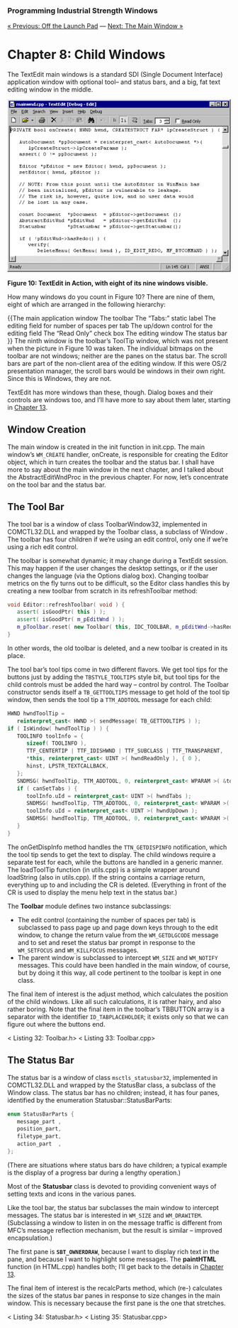 ﻿### Programming Industrial Strength Windows
[« Previous: Off the Launch Pad](Chapter-7-Off-the-Launch-Pad.md) — [Next: The Main Window »](Chapter-9-The-Main-Window.md)
# Chapter 8: Child Windows

The TextEdit main windows is a standard SDI (Single Document Interface) application window with optional tool– and status bars, and a big, fat text editing window in the middle.

![](Chapter-8-Child-Windows-Figure10.bmp)

**Figure 10: TextEdit in Action, with eight of its nine windows visible.**

How many windows do you count in Figure 10? There are nine of them, eight of which are arranged in the following hierarchy:

{{The main application window
   The toolbar
      The “Tabs:” static label
      The editing field for number of spaces per tab
      The up/down control for the editing field
      The “Read Only” check box
   The editing window
   The status bar
}}
The ninth window is the toolbar’s ToolTip window, which was not present when the picture in Figure 10 was taken. The individual bitmaps on the toolbar are not windows; neither are the panes on the status bar. The scroll bars are part of the non-client area of the editing window. If this were OS/2 presentation manager, the scroll bars would be windows in their own right. Since this is Windows, they are not.

TextEdit has more windows than these, though. Dialog boxes and their controls are windows too, and I’ll have more to say about them later, starting in [Chapter 13](Chapter-13-About-Dialogs.md).

## Window Creation

The main window is created in the init function in init.cpp. The main window’s `WM_CREATE` handler, onCreate, is responsible for creating the Editor object, which in turn creates the toolbar and the status bar. I shall have more to say about the main window in the next chapter, and I talked about the AbstractEditWndProc in the previous chapter. For now, let’s concentrate on the tool bar and the status bar.

## The Tool Bar

The tool bar is a window of class ToolbarWindow32, implemented in COMCTL32.DLL and wrapped by the Toolbar class, a subclass of Window . The toolbar has four children if we’re using an edit control, only one if we’re using a rich edit control.

The toolbar is somewhat dynamic; it may change during a TextEdit session. This may happen if the user changes the desktop settings, or if the user changes the language (via the Options dialog box). Changing toolbar metrics on the fly turns out to be difficult, so the Editor class handles this by creating a new toolbar from scratch in its refreshToolbar method:

```C++
void Editor::refreshToolbar( void ) {
   assert( isGoodPtr( this ) );
   assert( isGoodPtr( m_pEditWnd ) );
   m_pToolbar.reset( new Toolbar( this, IDC_TOOLBAR, m_pEditWnd->hasRedo(), m_pEditWnd->canSetTabs() ) );
}
```
In other words, the old toolbar is deleted, and a new toolbar is created in its place.

The tool bar’s tool tips come in two different flavors. We get tool tips for the buttons just by adding the `TBSTYLE_TOOLTIPS` style bit, but tool tips for the child controls must be added the hard way – control by control. The Toolbar constructor sends itself a `TB_GETTOOLTIPS` message to get hold of the tool tip window, then sends the tool tip a `TTM_ADDTOOL` message for each child:

```C++
HWND hwndToolTip = 
   reinterpret_cast< HWND >( sendMessage( TB_GETTOOLTIPS ) );
if ( IsWindow( hwndToolTip ) ) {
   TOOLINFO toolInfo = {
      sizeof( TOOLINFO ),
      TTF_CENTERTIP | TTF_IDISHWND | TTF_SUBCLASS | TTF_TRANSPARENT,
      *this, reinterpret_cast< UINT >( hwndReadOnly ), { 0 },
      hinst, LPSTR_TEXTCALLBACK,
   };
   SNDMSG( hwndToolTip, TTM_ADDTOOL, 0, reinterpret_cast< WPARAM >( &toolInfo ) );
   if ( canSetTabs ) {
      toolInfo.uId = reinterpret_cast< UINT >( hwndTabs );
      SNDMSG( hwndToolTip, TTM_ADDTOOL, 0, reinterpret_cast< WPARAM >( &toolInfo ) );
      toolInfo.uId = reinterpret_cast< UINT >( hwndUpDown );
      SNDMSG( hwndToolTip, TTM_ADDTOOL, 0, reinterpret_cast< WPARAM >( &toolInfo ) );
   }
}
```
The onGetDispInfo method handles the `TTN_GETDISPINFO` notification, which the tool tip sends to get the text to display. The child windows require a separate test for each, while the buttons are handled in a generic manner. The loadToolTip function (in utils.cpp) is a simple wrapper around loadString (also in utils.cpp). If the string contains a carriage return, everything up to and including the CR is deleted. (Everything in front of the CR is used to display the menu help text in the status bar.)

The **Toolbar** module defines two instance subclassings: 

* The edit control (containing the number of spaces per tab) is subclassed to pass page up and page down keys through to the edit window, to change the return value from the `WM_GETDLGCODE` message and to set and reset the status bar prompt in response to the `WM_SETFOCUS` and `WM_KILLFOCUS` messages.
* The parent window is subclassed to intercept `WM_SIZE` and `WM_NOTIFY` messages. This could have been handled in the main window, of course, but by doing it this way, all code pertinent to the toolbar is kept in one class.

The final item of interest is the adjust method, which calculates the position of the child windows. Like all such calculations, it is rather hairy, and also rather boring. Note that the final item in the toolbar’s TBBUTTON array is a separator with the identifier `ID_TABPLACEHOLDER`; it exists only so that we can figure out where the buttons end.

< Listing 32: Toolbar.h>
< Listing 33: Toolbar.cpp>

## The Status Bar

The status bar is a window of class `msctls_statusbar32`, implemented in COMCTL32.DLL and wrapped by the StatusBar class, a subclass of the Window class. The status bar has no children; instead, it has four panes, identified by the enumeration Statusbar::StatusBarParts:

```C++
enum StatusBarParts {
   message_part ,
   position_part,
   filetype_part,
   action_part  ,
};
```
(There are situations where status bars do have children; a typical example is the display of a progress bar during a lengthy operation.)

Most of the **Statusbar** class is devoted to providing convenient ways of setting texts and icons in the various panes.

Like the tool bar, the status bar subclasses the main window to intercept messages. The status bar is interested in `WM_SIZE` and `WM_DRAWITEM`. (Subclassing a window to listen in on the message traffic is different from MFC’s message reflection mechanism, but the result is similar – improved encapsulation.)

The first pane is **`SBT_OWNERDRAW`**, because I want to display rich text in the pane, and because I want to highlight some messages. The **paintHTML** function (in HTML.cpp) handles both; I’ll get back to the details in [Chapter 13](Chapter-13-About-Dialogs.md).

The final item of interest is the recalcParts method, which (re-) calculates the sizes of the status bar panes in response to size changes in the main window. This is necessary because the first pane is the one that stretches.

< Listing 34: Statusbar.h>
< Listing 35: Statusbar.cpp>
